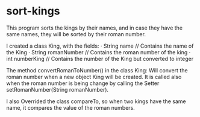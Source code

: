 # sort-kings
This program sorts the kings by their names, and in case they have the same names, they will be sorted by their roman number.

I created a class King, with the fields:
    · String name // Contains the name of the King
    · String romanNumber // Contains the roman number of the king
    · int numberKing // Contains the number of the King but converted to integer

The method convertRomanToNumber() in the class King:
  Will convert the roman number when a new object King will be created.
  It is called also when the roman number is being change by calling the Setter setRomanNumber(String romanNumber).
  
I also Overrided the class compareTo, so when two kings have the same name, it compares the value of the roman numbers.
